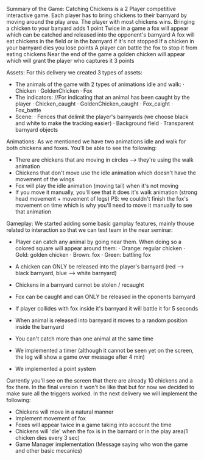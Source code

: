 Summary of the Game:
Catching Chickens is a 2 Player competitive interactive game.
Each player has to bring chickens to their barnyard by moving around the play area.
The player with most chickens wins.
Bringing a chicken to your banyard adds 1 point
Twice in a game a fox will appear which can be catched and released into the opponent's barnyard
A fox will eat chickens in the field or in the barnyard if it's not stopped
If a chicken in your barnyard dies you lose points
A player can battle the fox to stop it from eating chickens
Near the end of the game a golden chicken will appear which will grant the player who captures it 3 points

Assets:
For this delivery we created 3 types of assets:
 - The animals of the game with 2 types of animations idle and walk:
	· Chicken
	· GoldenChicken
	· Fox
 - The indicators:	//For indicating that an animal has been caught by the player
	· Chicken_caught
	· GoldenChicken_caught
	· Fox_caight
	· Fox_battle
 - Scene:
	· Fences that delimit the player's barnyards (we choose black and white to make the tracking easier)
	· Background field
	· Transparent barnyard objects

Animations:
As we mentioned we have two animations idle and walk for both chickens and foxes. You'll be able to see the following:
- There are chickens that are moving in circles --> they're using the walk animation
- Chickens that don't move use the idle animation which doesn't have the movement of the wings
- Fox will play the idle animation (moving tail) when it's not moving
- If you move it manually, you'll see that it does it's walk animation (strong head movement + movement of legs)
PS: we couldn't finish the fox's movement on time which is why you'll need to move it manually to see that animation


Gameplay:
We started adding some basic gamplay features, mainly thouse related to interaction so that we can test team in the near seminar:
- Player can catch any animal by going near them. When doing so a colored square will appear around them:
	· Orange: regular chicken
	· Gold: golden chicken
	· Brown: fox
	· Green: battling fox

- A chicken can ONLY be released into the player's barnyard (red --> black barnyard, blue --> white barnyard)
- Chickens in a barnyard cannot be stolen / recaught
- Fox can be caught and can ONLY be released in the oponents barnyard
- If player collides with fox inside it's barnyard it will battle it for 5 seconds
- When animal is released into barnyard it moves to a random position inside the barnyard
- You can't catch more than one animal at the same time
- We implemented a timer (although it cannot be seen yet on the screen, the log will show a game over message after 4 min)
- We implemented a point system 

Currently you'll see on the screen that there are already 10 chickens and a fox there. In the final version it won't be like that
but for now we decided to make sure all the triggers worked. In the next delivery we will implement the following:
- Chickens will move in a natural manner
- Implement movement of fox
- Foxes will appear twice in a game taking into account the time
- Chickens will 'die' when the fox is in the barnard or in the play area(1 chicken dies every 3 sec)
- Game Manager implementation (Message saying who won the game and other basic mecanics)



